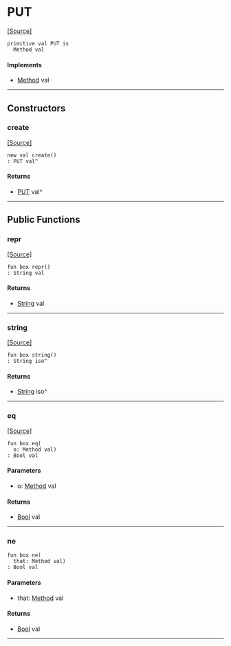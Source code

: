 # PUT
<span class="source-link">[[Source]](src/http_server/method.md#L46)</span>
```pony
primitive val PUT is
  Method val
```

#### Implements

* [Method](http_server-Method.md) val

---

## Constructors

### create
<span class="source-link">[[Source]](src/http_server/method.md#L46)</span>


```pony
new val create()
: PUT val^
```

#### Returns

* [PUT](http_server-PUT.md) val^

---

## Public Functions

### repr
<span class="source-link">[[Source]](src/http_server/method.md#L47)</span>


```pony
fun box repr()
: String val
```

#### Returns

* [String](builtin-String.md) val

---

### string
<span class="source-link">[[Source]](src/http_server/method.md#L48)</span>


```pony
fun box string()
: String iso^
```

#### Returns

* [String](builtin-String.md) iso^

---

### eq
<span class="source-link">[[Source]](src/http_server/method.md#L49)</span>


```pony
fun box eq(
  o: Method val)
: Bool val
```
#### Parameters

*   o: [Method](http_server-Method.md) val

#### Returns

* [Bool](builtin-Bool.md) val

---

### ne



```pony
fun box ne(
  that: Method val)
: Bool val
```
#### Parameters

*   that: [Method](http_server-Method.md) val

#### Returns

* [Bool](builtin-Bool.md) val

---

